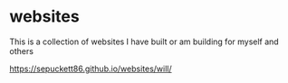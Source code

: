 # websites

This is a collection of websites I have built or am building for myself and others

https://sepuckett86.github.io/websites/will/

